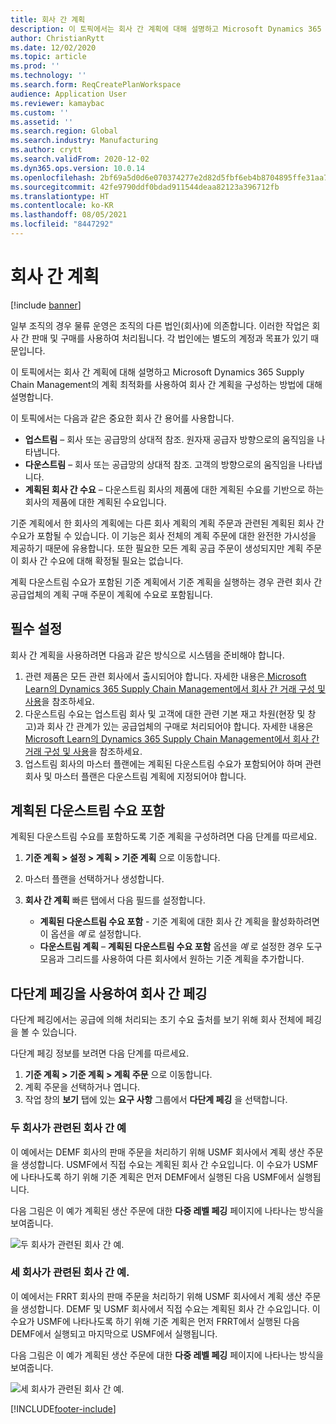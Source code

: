 ```yaml
---
title: 회사 간 계획
description: 이 토픽에서는 회사 간 계획에 대해 설명하고 Microsoft Dynamics 365 Supply Chain Management의 계획 최적화를 사용하여 회사 간 계획을 구성하는 방법에 대해 설명합니다.
author: ChristianRytt
ms.date: 12/02/2020
ms.topic: article
ms.prod: ''
ms.technology: ''
ms.search.form: ReqCreatePlanWorkspace
audience: Application User
ms.reviewer: kamaybac
ms.custom: ''
ms.assetid: ''
ms.search.region: Global
ms.search.industry: Manufacturing
ms.author: crytt
ms.search.validFrom: 2020-12-02
ms.dyn365.ops.version: 10.0.14
ms.openlocfilehash: 2bf69a5d0d6e070374277e2d82d5fbf6eb4b8704895ffe31aa7e2d2d3546bb16
ms.sourcegitcommit: 42fe9790ddf0bdad911544deaa82123a396712fb
ms.translationtype: HT
ms.contentlocale: ko-KR
ms.lasthandoff: 08/05/2021
ms.locfileid: "8447292"
---
```

# <a name="intercompany-planning"></a>회사 간 계획

[!include [banner](../../includes/banner.md)]

일부 조직의 경우 물류 운영은 조직의 다른 법인(회사)에 의존합니다. 이러한 작업은 회사 간 판매 및 구매를 사용하여 처리됩니다. 각 법인에는 별도의 계정과 목표가 있기 때문입니다.

이 토픽에서는 회사 간 계획에 대해 설명하고 Microsoft Dynamics 365 Supply Chain Management의 계획 최적화를 사용하여 회사 간 계획을 구성하는 방법에 대해 설명합니다.

이 토픽에서는 다음과 같은 중요한 회사 간 용어를 사용합니다.

- **업스트림** – 회사 또는 공급망의 상대적 참조. 원자재 공급자 방향으로의 움직임을 나타냅니다.
- **다운스트림** – 회사 또는 공급망의 상대적 참조. 고객의 방향으로의 움직임을 나타냅니다.
- **계획된 회사 간 수요** – 다운스트림 회사의 제품에 대한 계획된 수요를 기반으로 하는 회사의 제품에 대한 계획된 수요입니다.

기준 계획에서 한 회사의 계획에는 다른 회사 계획의 계획 주문과 관련된 계획된 회사 간 수요가 포함될 수 있습니다. 이 기능은 회사 전체의 계획 주문에 대한 완전한 가시성을 제공하기 때문에 유용합니다. 또한 필요한 모든 계획 공급 주문이 생성되지만 계획 주문이 회사 간 수요에 대해 확정될 필요는 없습니다.

계획 다운스트림 수요가 포함된 기준 계획에서 기준 계획을 실행하는 경우 관련 회사 간 공급업체의 계획 구매 주문이 계획에 수요로 포함됩니다.

## <a name="required-setup"></a>필수 설정

회사 간 계획을 사용하려면 다음과 같은 방식으로 시스템을 준비해야 합니다.

1. 관련 제품은 모든 관련 회사에서 출시되어야 합니다. 자세한 내용은[ Microsoft Learn의 Dynamics 365 Supply Chain Management에서 회사 간 거래 구성 및 사용](/learn/modules/configure-use-intercompany-trade-dyn365-supply-chain-mgmt/)을 참조하세요.
1. 다운스트림 수요는 업스트림 회사 및 고객에 대한 관련 기본 재고 차원(현장 및 창고)과 회사 간 관계가 있는 공급업체의 구매로 처리되어야 합니다. 자세한 내용은[ Microsoft Learn의 Dynamics 365 Supply Chain Management에서 회사 간 거래 구성 및 사용](/learn/modules/configure-use-intercompany-trade-dyn365-supply-chain-mgmt/)을 참조하세요.
1. 업스트림 회사의 마스터 플랜에는 계획된 다운스트림 수요가 포함되어야 하며 관련 회사 및 마스터 플랜은 다운스트림 계획에 지정되어야 합니다.

## <a name="include-planned-downstream-demand"></a>계획된 다운스트림 수요 포함

계획된 다운스트림 수요를 포함하도록 기준 계획을 구성하려면 다음 단계를 따르세요.

1. **기준 계획 \> 설정 \> 계획 \> 기준 계획** 으로 이동합니다.
1. 마스터 플랜을 선택하거나 생성합니다.
1. **회사 간 계획** 빠른 탭에서 다음 필드를 설정합니다.

    - **계획된 다운스트림 수요 포함** - 기준 계획에 대한 회사 간 계획을 활성화하려면 이 옵션을 *예* 로 설정합니다.
    - **다운스트림 계획** – **계획된 다운스트림 수요 포함** 옵션을 *예* 로 설정한 경우 도구 모음과 그리드를 사용하여 다른 회사에서 원하는 기준 계획을 추가합니다.

## <a name="peg-across-companies-by-using-multilevel-pegging"></a>다단계 페깅을 사용하여 회사 간 페깅

다단계 페깅에서는 공급에 의해 처리되는 초기 수요 출처를 보기 위해 회사 전체에 페깅을 볼 수 있습니다.

다단계 페깅 정보를 보려면 다음 단계를 따르세요.

1. **기준 계획 \> 기준 계획 \> 계획 주문** 으로 이동합니다.
1. 계획 주문을 선택하거나 엽니다.
1. 작업 창의 **보기** 탭에 있는 **요구 사항** 그룹에서 **다단계 페깅** 을 선택합니다.

### <a name="intercompany-example-that-involves-two-companies"></a>두 회사가 관련된 회사 간 예

이 예에서는 DEMF 회사의 판매 주문을 처리하기 위해 USMF 회사에서 계획 생산 주문을 생성합니다. USMF에서 직접 수요는 계획된 회사 간 수요입니다. 이 수요가 USMF에 나타나도록 하기 위해 기준 계획은 먼저 DEMF에서 실행된 다음 USMF에서 실행됩니다.

다음 그림은 이 예가 계획된 생산 주문에 대한 **다중 레벨 페깅** 페이지에 나타나는 방식을 보여줍니다.

![두 회사가 관련된 회사 간 예.](media/IntercompanyPlanning1.png)

### <a name="intercompany-example-that-involves-three-companies"></a>세 회사가 관련된 회사 간 예.

이 예에서는 FRRT 회사의 판매 주문을 처리하기 위해 USMF 회사에서 계획 생산 주문을 생성합니다. DEMF 및 USMF 회사에서 직접 수요는 계획된 회사 간 수요입니다. 이 수요가 USMF에 나타나도록 하기 위해 기준 계획은 먼저 FRRT에서 실행된 다음 DEMF에서 실행되고 마지막으로 USMF에서 실행됩니다.

다음 그림은 이 예가 계획된 생산 주문에 대한 **다중 레벨 페깅** 페이지에 나타나는 방식을 보여줍니다.

![세 회사가 관련된 회사 간 예.](media/IntercompanyPlanning2.png)


[!INCLUDE[footer-include](../../../includes/footer-banner.md)]
